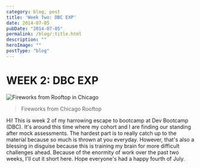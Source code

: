 ```yaml
---
category: blog, post
title: 'Week Two: DBC EXP'
date: 2014-07-05
pubDate: "2014-07-05"
permalink: /blog/:title.html
description: ""
heroImage: ""
postType: "blog"
---
```


# WEEK 2: DBC EXP

![Fireworks from Rooftop in Chicago](https://static1.squarespace.com/static/512515d2e4b08a76159c79b3/t/53b80303e4b00ce9a7c416eb/1404568330028/fireworks?format=2500w)

> Fireworks from Chicago Rooftop

Hi! This is week 2 of my harrowing escape to bootcamp at Dev Bootcamp (DBC). It's around this time where my cohort and I are finding our standing after mock assessments. The hardest part is to really catch up to the material because so much is thrown at you everyday. However, that's also a blessing in disguise because this is training my brain for more difficult challenges ahead. Because of the enormity of work over the past two weeks, I'll cut it short here. Hope everyone's had a happy fourth of July.
